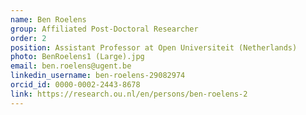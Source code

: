 ```yaml
---
name: Ben Roelens
group: Affiliated Post-Doctoral Researcher
order: 2
position: Assistant Professor at Open Universiteit (Netherlands)
photo: BenRoelens1 (Large).jpg
email: ben.roelens@ugent.be
linkedin_username: ben-roelens-29082974
orcid_id: 0000-0002-2443-8678
link: https://research.ou.nl/en/persons/ben-roelens-2
---
```


